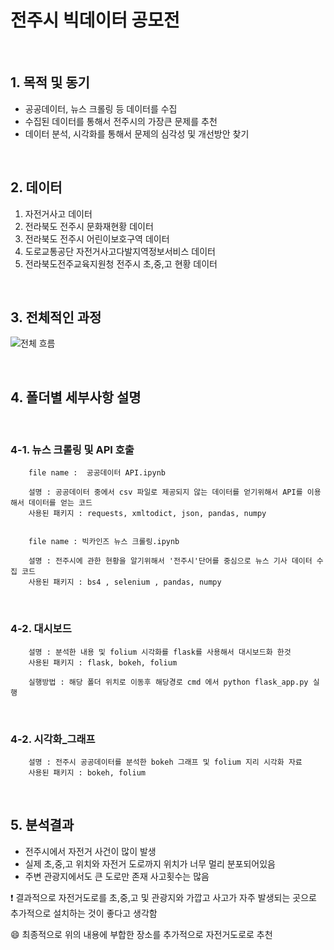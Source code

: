 # 전주시 빅데이터 공모전

&nbsp;

## 1. 목적 및 동기

 - 공공데이터, 뉴스 크롤링 등 데이터를 수집 
 - 수집된 데이터를 통해서 전주시의 가장큰 문제를 추천
 - 데이터 분석, 시각화를 통해서 문제의 심각성 및 개선방안 찾기
 
&nbsp;

## 2. 데이터

 1. 자전거사고 데이터
 2. 전라북도 전주시 문화재현황 데이터
 3. 전라북도 전주시 어린이보호구역 데이터
 4. 도로교통공단 자전거사고다발지역정보서비스 데이터
 5. 전라북도전주교육지원청 전주시 초,중,고 현황 데이터


&nbsp;
## 3. 전체적인 과정
![전체 흐름](http://drive.google.com/uc?export=view&id=1HmCycdd-LR3Mf-t79eaOUN7v-wi_H_4j)



&nbsp;
## 4. 폴더별 세부사항 설명
&nbsp;

   ### 4-1. 뉴스 크롤링 및 API 호출
 
 
        file name :  공공데이터 API.ipynb
        
        설명 : 공공데이터 중에서 csv 파일로 제공되지 않는 데이터를 얻기위해서 API를 이용해서 데이터를 얻는 코드
        사용된 패키지 : requests, xmltodict, json, pandas, numpy


        file name : 빅카인즈 뉴스 크롤링.ipynb

        설명 : 전주시에 관한 현황을 알기위해서 '전주시'단어를 중심으로 뉴스 기사 데이터 수집 코드
        사용된 패키지 : bs4 , selenium , pandas, numpy
        
        
        
&nbsp;
   ### 4-2. 대시보드
        
        설명 : 분석한 내용 및 folium 시각화를 flask를 사용해서 대시보드화 한것
        사용된 패키지 : flask, bokeh, folium
        
        실행방법 : 해당 폴더 위치로 이동후 해당경로 cmd 에서 python flask_app.py 실행
        
&nbsp;
   ### 4-2. 시각화_그래프
        
        설명 : 전주시 공공데이터를 분석한 bokeh 그래프 및 folium 지리 시각화 자료
        사용된 패키지 : bokeh, folium

 

 
 
&nbsp;
## 5. 분석결과
  - 전주시에서 자전거 사건이 많이 발생
  - 실제 초,중,고 위치와 자전거 도로까지 위치가 너무 멀리 분포되어있음
  - 주변 관광지에서도 큰 도로만 존재 사고횟수는 많음
  
  :heavy_exclamation_mark: 결과적으로 자전거도로를 초,중,고 및 관광지와 가깝고 사고가 자주 발생되는 곳으로 추가적으로 설치하는 것이 좋다고 생각함
  
  
  :smile: 최종적으로 위의 내용에 부합한 장소를 추가적으로 자전거도로로 추천
